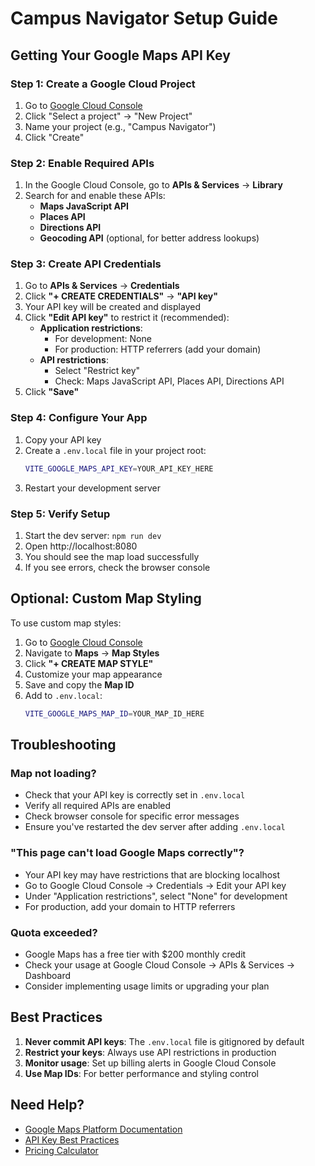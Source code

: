 # Campus Navigator Setup Guide

## Getting Your Google Maps API Key

### Step 1: Create a Google Cloud Project

1. Go to [Google Cloud Console](https://console.cloud.google.com/)
2. Click "Select a project" → "New Project"
3. Name your project (e.g., "Campus Navigator")
4. Click "Create"

### Step 2: Enable Required APIs

1. In the Google Cloud Console, go to **APIs & Services** → **Library**
2. Search for and enable these APIs:
   - **Maps JavaScript API**
   - **Places API**
   - **Directions API**
   - **Geocoding API** (optional, for better address lookups)

### Step 3: Create API Credentials

1. Go to **APIs & Services** → **Credentials**
2. Click **"+ CREATE CREDENTIALS"** → **"API key"**
3. Your API key will be created and displayed
4. Click **"Edit API key"** to restrict it (recommended):
   - **Application restrictions**: 
     - For development: None
     - For production: HTTP referrers (add your domain)
   - **API restrictions**: 
     - Select "Restrict key"
     - Check: Maps JavaScript API, Places API, Directions API
5. Click **"Save"**

### Step 4: Configure Your App

1. Copy your API key
2. Create a `.env.local` file in your project root:
   ```bash
   VITE_GOOGLE_MAPS_API_KEY=YOUR_API_KEY_HERE
   ```
3. Restart your development server

### Step 5: Verify Setup

1. Start the dev server: `npm run dev`
2. Open http://localhost:8080
3. You should see the map load successfully
4. If you see errors, check the browser console

## Optional: Custom Map Styling

To use custom map styles:

1. Go to [Google Cloud Console](https://console.cloud.google.com/)
2. Navigate to **Maps** → **Map Styles**
3. Click **"+ CREATE MAP STYLE"**
4. Customize your map appearance
5. Save and copy the **Map ID**
6. Add to `.env.local`:
   ```bash
   VITE_GOOGLE_MAPS_MAP_ID=YOUR_MAP_ID_HERE
   ```

## Troubleshooting

### Map not loading?
- Check that your API key is correctly set in `.env.local`
- Verify all required APIs are enabled
- Check browser console for specific error messages
- Ensure you've restarted the dev server after adding `.env.local`

### "This page can't load Google Maps correctly"?
- Your API key may have restrictions that are blocking localhost
- Go to Google Cloud Console → Credentials → Edit your API key
- Under "Application restrictions", select "None" for development
- For production, add your domain to HTTP referrers

### Quota exceeded?
- Google Maps has a free tier with $200 monthly credit
- Check your usage at Google Cloud Console → APIs & Services → Dashboard
- Consider implementing usage limits or upgrading your plan

## Best Practices

1. **Never commit API keys**: The `.env.local` file is gitignored by default
2. **Restrict your keys**: Always use API restrictions in production
3. **Monitor usage**: Set up billing alerts in Google Cloud Console
4. **Use Map IDs**: For better performance and styling control

## Need Help?

- [Google Maps Platform Documentation](https://developers.google.com/maps/documentation)
- [API Key Best Practices](https://developers.google.com/maps/api-security-best-practices)
- [Pricing Calculator](https://mapsplatform.google.com/pricing/)
